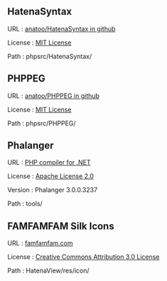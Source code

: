 
HatenaSyntax
------------
URL
: [anatoo/HatenaSyntax in github](https://github.com/anatoo/HatenaSyntax)

License
: [MIT License](http://www.opensource.org/licenses/mit-license.php)

Path
: phpsrc/HatenaSyntax/


PHPPEG
------
URL
: [anatoo/PHPPEG in github](https://github.com/anatoo/PHPPEG)

License
: [MIT License](http://www.opensource.org/licenses/mit-license.php)

Path
: phpsrc/PHPPEG/


Phalanger
---------
URL
: [PHP compiler for .NET](http://www.php-compiler.net/)

License
: [Apache License 2.0](http://www.apache.org/licenses/)

Version
: Phalanger 3.0.0.3237

Path
: tools/


FAMFAMFAM Silk Icons
--------------------
URL
: [famfamfam.com](http://www.famfamfam.com/)

License
: [Creative Commons Attribution 3.0 License](http://creativecommons.org/licenses/by/3.0/)

Path
: HatenaView/res/icon/
